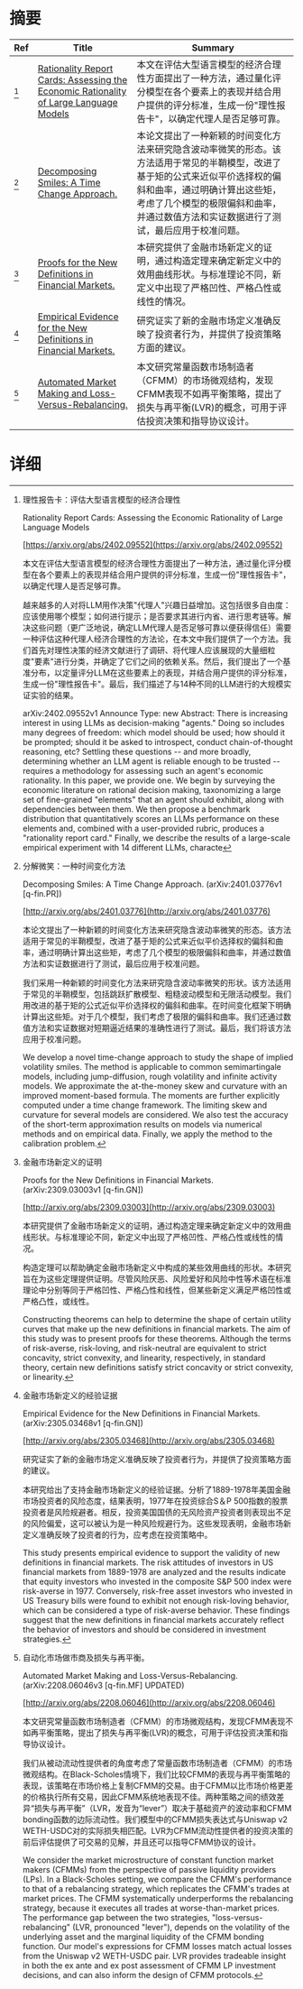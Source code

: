 # 摘要

| Ref | Title | Summary |
| --- | --- | --- |
| [^1] | [Rationality Report Cards: Assessing the Economic Rationality of Large Language Models](https://arxiv.org/abs/2402.09552) | 本文在评估大型语言模型的经济合理性方面提出了一种方法，通过量化评分模型在各个要素上的表现并结合用户提供的评分标准，生成一份"理性报告卡"，以确定代理人是否足够可靠。 |
| [^2] | [Decomposing Smiles: A Time Change Approach.](http://arxiv.org/abs/2401.03776) | 本论文提出了一种新颖的时间变化方法来研究隐含波动率微笑的形态。该方法适用于常见的半鞘模型，改进了基于矩的公式来近似平价选择权的偏斜和曲率，通过明确计算出这些矩，考虑了几个模型的极限偏斜和曲率，并通过数值方法和实证数据进行了测试，最后应用于校准问题。 |
| [^3] | [Proofs for the New Definitions in Financial Markets.](http://arxiv.org/abs/2309.03003) | 本研究提供了金融市场新定义的证明，通过构造定理来确定新定义中的效用曲线形状。与标准理论不同，新定义中出现了严格凹性、严格凸性或线性的情况。 |
| [^4] | [Empirical Evidence for the New Definitions in Financial Markets.](http://arxiv.org/abs/2305.03468) | 研究证实了新的金融市场定义准确反映了投资者行为，并提供了投资策略方面的建议。 |
| [^5] | [Automated Market Making and Loss-Versus-Rebalancing.](http://arxiv.org/abs/2208.06046) | 本文研究常量函数市场制造者（CFMM）的市场微观结构，发现CFMM表现不如再平衡策略，提出了损失与再平衡(LVR)的概念，可用于评估投资决策和指导协议设计。 |

# 详细

[^1]: 理性报告卡：评估大型语言模型的经济合理性

    Rationality Report Cards: Assessing the Economic Rationality of Large Language Models

    [https://arxiv.org/abs/2402.09552](https://arxiv.org/abs/2402.09552)

    本文在评估大型语言模型的经济合理性方面提出了一种方法，通过量化评分模型在各个要素上的表现并结合用户提供的评分标准，生成一份"理性报告卡"，以确定代理人是否足够可靠。

    

    越来越多的人对将LLM用作决策"代理人"兴趣日益增加。这包括很多自由度：应该使用哪个模型；如何进行提示；是否要求其进行内省、进行思考链等。解决这些问题（更广泛地说，确定LLM代理人是否足够可靠以便获得信任）需要一种评估这种代理人经济合理性的方法论，在本文中我们提供了一个方法。我们首先对理性决策的经济文献进行了调研、将代理人应该展现的大量细粒度"要素"进行分类，并确定了它们之间的依赖关系。然后，我们提出了一个基准分布，以定量评分LLM在这些要素上的表现，并结合用户提供的评分标准，生成一份"理性报告卡"。最后，我们描述了与14种不同的LLM进行的大规模实证实验的结果。

    arXiv:2402.09552v1 Announce Type: new  Abstract: There is increasing interest in using LLMs as decision-making "agents." Doing so includes many degrees of freedom: which model should be used; how should it be prompted; should it be asked to introspect, conduct chain-of-thought reasoning, etc? Settling these questions -- and more broadly, determining whether an LLM agent is reliable enough to be trusted -- requires a methodology for assessing such an agent's economic rationality. In this paper, we provide one. We begin by surveying the economic literature on rational decision making, taxonomizing a large set of fine-grained "elements" that an agent should exhibit, along with dependencies between them. We then propose a benchmark distribution that quantitatively scores an LLMs performance on these elements and, combined with a user-provided rubric, produces a "rationality report card." Finally, we describe the results of a large-scale empirical experiment with 14 different LLMs, characte
    
[^2]: 分解微笑：一种时间变化方法

    Decomposing Smiles: A Time Change Approach. (arXiv:2401.03776v1 [q-fin.PR])

    [http://arxiv.org/abs/2401.03776](http://arxiv.org/abs/2401.03776)

    本论文提出了一种新颖的时间变化方法来研究隐含波动率微笑的形态。该方法适用于常见的半鞘模型，改进了基于矩的公式来近似平价选择权的偏斜和曲率，通过明确计算出这些矩，考虑了几个模型的极限偏斜和曲率，并通过数值方法和实证数据进行了测试，最后应用于校准问题。

    

    我们采用一种新颖的时间变化方法来研究隐含波动率微笑的形状。该方法适用于常见的半鞘模型，包括跳跃扩散模型、粗糙波动模型和无限活动模型。我们用改进的基于矩的公式近似平价选择权的偏斜和曲率。在时间变化框架下明确计算出这些矩。对于几个模型，我们考虑了极限的偏斜和曲率。我们还通过数值方法和实证数据对短期逼近结果的准确性进行了测试。最后，我们将该方法应用于校准问题。

    We develop a novel time-change approach to study the shape of implied volatility smiles. The method is applicable to common semimartingale models, including jump-diffusion, rough volatility and infinite activity models. We approximate the at-the-money skew and curvature with an improved moment-based formula. The moments are further explicitly computed under a time change framework. The limiting skew and curvature for several models are considered. We also test the accuracy of the short-term approximation results on models via numerical methods and on empirical data. Finally, we apply the method to the calibration problem.
    
[^3]: 金融市场新定义的证明

    Proofs for the New Definitions in Financial Markets. (arXiv:2309.03003v1 [q-fin.GN])

    [http://arxiv.org/abs/2309.03003](http://arxiv.org/abs/2309.03003)

    本研究提供了金融市场新定义的证明，通过构造定理来确定新定义中的效用曲线形状。与标准理论不同，新定义中出现了严格凹性、严格凸性或线性的情况。

    

    构造定理可以帮助确定金融市场新定义中构成的某些效用曲线的形状。本研究旨在为这些定理提供证明。尽管风险厌恶、风险爱好和风险中性等术语在标准理论中分别等同于严格凹性、严格凸性和线性，但某些新定义满足严格凹性或严格凸性，或线性。

    Constructing theorems can help to determine the shape of certain utility curves that make up the new definitions in financial markets. The aim of this study was to present proofs for these theorems. Although the terms of risk-averse, risk-loving, and risk-neutral are equivalent to strict concavity, strict convexity, and linearity, respectively, in standard theory, certain new definitions satisfy strict concavity or strict convexity, or linearity.
    
[^4]: 金融市场新定义的经验证据

    Empirical Evidence for the New Definitions in Financial Markets. (arXiv:2305.03468v1 [q-fin.GN])

    [http://arxiv.org/abs/2305.03468](http://arxiv.org/abs/2305.03468)

    研究证实了新的金融市场定义准确反映了投资者行为，并提供了投资策略方面的建议。

    

    本研究给出了支持金融市场新定义的经验证据。分析了1889-1978年美国金融市场投资者的风险态度，结果表明，1977年在投资综合S＆P 500指数的股票投资者是风险规避者。相反，投资美国国债的无风险资产投资者则表现出不足的风险偏爱，这可以被认为是一种风险规避行为。这些发现表明，金融市场新定义准确反映了投资者的行为，应考虑在投资策略中。

    This study presents empirical evidence to support the validity of new definitions in financial markets. The risk attitudes of investors in US financial markets from 1889-1978 are analyzed and the results indicate that equity investors who invested in the composite S&P 500 index were risk-averse in 1977. Conversely, risk-free asset investors who invested in US Treasury bills were found to exhibit not enough risk-loving behavior, which can be considered a type of risk-averse behavior. These findings suggest that the new definitions in financial markets accurately reflect the behavior of investors and should be considered in investment strategies.
    
[^5]: 自动化市场做市商及损失与再平衡。

    Automated Market Making and Loss-Versus-Rebalancing. (arXiv:2208.06046v3 [q-fin.MF] UPDATED)

    [http://arxiv.org/abs/2208.06046](http://arxiv.org/abs/2208.06046)

    本文研究常量函数市场制造者（CFMM）的市场微观结构，发现CFMM表现不如再平衡策略，提出了损失与再平衡(LVR)的概念，可用于评估投资决策和指导协议设计。

    

    我们从被动流动性提供者的角度考虑了常量函数市场制造者（CFMM）的市场微观结构。在Black-Scholes情境下，我们比较CFMM的表现与再平衡策略的表现，该策略在市场价格上复制CFMM的交易。由于CFMM以比市场价格更差的价格执行所有交易，因此CFMM系统地表现不佳。两种策略之间的绩效差异“损失与再平衡”（LVR，发音为“lever”）取决于基础资产的波动率和CFMM bonding函数的边际流动性。我们模型中的CFMM损失表达式与Uniswap v2 WETH-USDC对的实际损失相匹配。LVR为CFMM流动性提供者的投资决策的前后评估提供了可交易的见解，并且还可以指导CFMM协议的设计。

    We consider the market microstructure of constant function market makers (CFMMs) from the perspective of passive liquidity providers (LPs). In a Black-Scholes setting, we compare the CFMM's performance to that of a rebalancing strategy, which replicates the CFMM's trades at market prices. The CFMM systematically underperforms the rebalancing strategy, because it executes all trades at worse-than-market prices. The performance gap between the two strategies, "loss-versus-rebalancing" (LVR, pronounced "lever"), depends on the volatility of the underlying asset and the marginal liquidity of the CFMM bonding function. Our model's expressions for CFMM losses match actual losses from the Uniswap v2 WETH-USDC pair. LVR provides tradeable insight in both the ex ante and ex post assessment of CFMM LP investment decisions, and can also inform the design of CFMM protocols.
    

